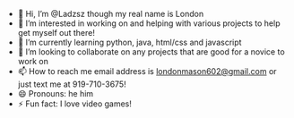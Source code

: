 - 👋 Hi, I’m @Ladzsz though my real name is London
- 👀 I’m interested in working on and helping with various projects to help get myself out there!
- 🌱 I’m currently learning python, java, html/css and javascript
- 💞️ I’m looking to collaborate on any projects that are good for a novice to work on
- 📫 How to reach me email address is londonmason602@gmail.com or just text me at 919-710-3675! 
- 😄 Pronouns: he him
- ⚡ Fun fact: I love video games!

<!---
Ladzsz/Ladzsz is a ✨ special ✨ repository because its `README.md` (this file) appears on your GitHub profile.
You can click the Preview link to take a look at your changes.
--->

